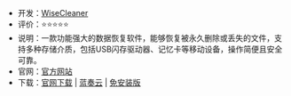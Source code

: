 - 开发：[WiseCleaner](https://www.wisecleaner.com.cn/)
- 评价：⭐⭐⭐⭐⭐
- 说明：一款功能强大的数据恢复软件，能够恢复被永久删除或丢失的文件，支持多种存储介质，包括USB闪存驱动器、记忆卡等移动设备，操作简便且安全可靠。
- 官网：[官方网站](https://www.wisecleaner.com.cn/)
- 下载：[官网下载](https://downloads.wisecleaner.com/soft/WDRSetup_6.1.6.498.exe) | [蓝奏云](https://wisecleaner.lanzouh.com/imViy1j47gxg) | [免安装版](https://downloads.wisecleaner.com/soft/WDR_6.1.6.498.zip)